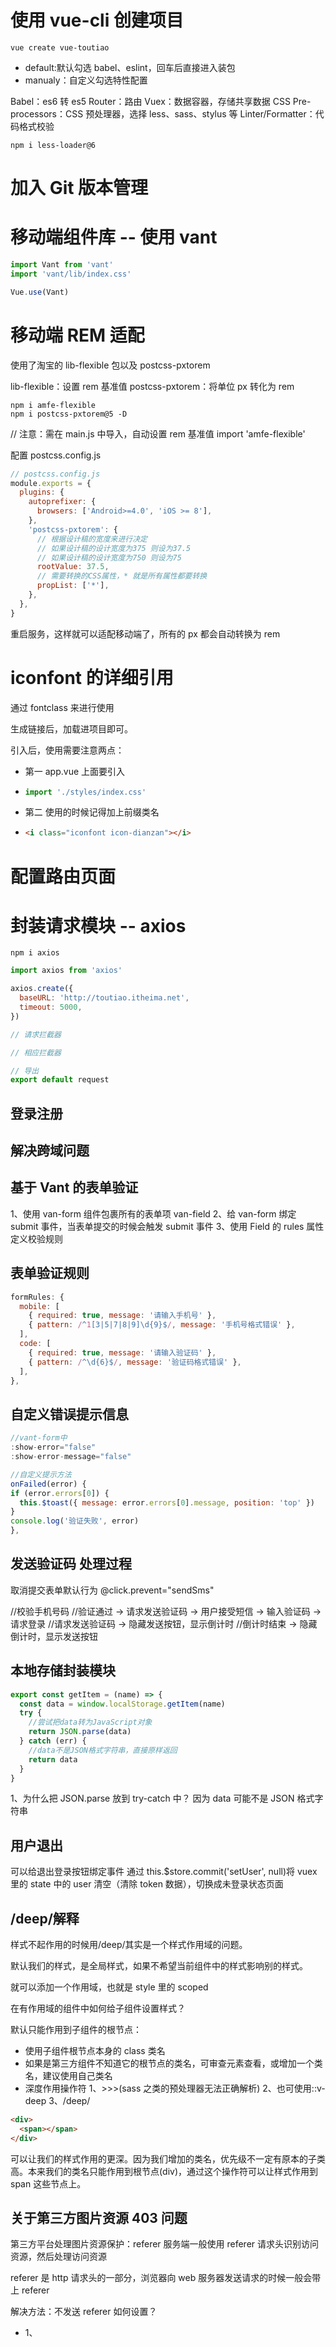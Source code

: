 # 使用 vue-cli 创建项目

```npm
vue create vue-toutiao
```

- default:默认勾选 babel、eslint，回车后直接进入装包
- manualy：自定义勾选特性配置

Babel：es6 转 es5
Router：路由
Vuex：数据容器，存储共享数据
CSS Pre-processors：CSS 预处理器，选择 less、sass、stylus 等
Linter/Formatter：代码格式校验

```less-loader兼容
npm i less-loader@6
```

# 加入 Git 版本管理

# 移动端组件库 -- 使用 vant

```js
import Vant from 'vant'
import 'vant/lib/index.css'

Vue.use(Vant)
```

# 移动端 REM 适配

使用了淘宝的 lib-flexible 包以及 postcss-pxtorem

lib-flexible：设置 rem 基准值
postcss-pxtorem：将单位 px 转化为 rem

```shell
npm i amfe-flexible
npm i postcss-pxtorem@5 -D
```

// 注意：需在 main.js 中导入，自动设置 rem 基准值
import 'amfe-flexible'

配置 postcss.config.js

```js
// postcss.config.js
module.exports = {
  plugins: {
    autoprefixer: {
      browsers: ['Android>=4.0', 'iOS >= 8'],
    },
    'postcss-pxtorem': {
      // 根据设计稿的宽度来进行决定
      // 如果设计稿的设计宽度为375 则设为37.5
      // 如果设计稿的设计宽度为750 则设为75
      rootValue: 37.5,
      // 需要转换的CSS属性，* 就是所有属性都要转换
      propList: ['*'],
    },
  },
}
```

重启服务，这样就可以适配移动端了，所有的 px 都会自动转换为 rem

# iconfont 的详细引用

通过 fontclass 来进行使用

生成链接后，加载进项目即可。

引入后，使用需要注意两点：

- 第一 app.vue 上面要引入

- ```js
  import './styles/index.css'
  ```

- 第二 使用的时候记得加上前缀类名

- ```html
  <i class="iconfont icon-dianzan"></i>
  ```

# 配置路由页面

# 封装请求模块 -- axios

```npm
npm i axios
```

```js
import axios from 'axios'

axios.create({
  baseURL: 'http://toutiao.itheima.net',
  timeout: 5000,
})

// 请求拦截器

// 相应拦截器

// 导出
export default request
```

## 登录注册

## 解决跨域问题

## 基于 Vant 的表单验证

1、使用 van-form 组件包裹所有的表单项 van-field
2、给 van-form 绑定 submit 事件，当表单提交的时候会触发 submit 事件
3、使用 Field 的 rules 属性定义校验规则

## 表单验证规则

```js
formRules: {
  mobile: [
    { required: true, message: '请输入手机号' },
    { pattern: /^1[3|5|7|8|9]\d{9}$/, message: '手机号格式错误' },
  ],
  code: [
    { required: true, message: '请输入验证码' },
    { pattern: /^\d{6}$/, message: '验证码格式错误' },
  ],
},
```

## 自定义错误提示信息

```js
//vant-form中
:show-error="false"
:show-error-message="false"

//自定义提示方法
onFailed(error) {
if (error.errors[0]) {
  this.$toast({ message: error.errors[0].message, position: 'top' })
}
console.log('验证失败', error)
},
```

## 发送验证码 处理过程

取消提交表单默认行为
@click.prevent="sendSms"

//校验手机号码
//验证通过 -> 请求发送验证码 -> 用户接受短信 -> 输入验证码 -> 请求登录
//请求发送验证码 -> 隐藏发送按钮，显示倒计时
//倒计时结束 -> 隐藏倒计时，显示发送按钮

## 本地存储封装模块

```js
export const getItem = (name) => {
  const data = window.localStorage.getItem(name)
  try {
    //尝试把data转为JavaScript对象
    return JSON.parse(data)
  } catch (err) {
    //data不是JSON格式字符串，直接原样返回
    return data
  }
}
```

1、为什么把 JSON.parse 放到 try-catch 中？
因为 data 可能不是 JSON 格式字符串

## 用户退出

可以给退出登录按钮绑定事件
通过 this.\$store.commit('setUser', null)将 vuex 里的 state 中的 user 清空（清除 token 数据），切换成未登录状态页面

## /deep/解释

样式不起作用的时候用/deep/其实是一个样式作用域的问题。

默认我们的样式，是全局样式，如果不希望当前组件中的样式影响别的样式。

就可以添加一个作用域，也就是 style 里的 scoped

在有作用域的组件中如何给子组件设置样式？

默认只能作用到子组件的根节点：

- 使用子组件根节点本身的 class 类名
- 如果是第三方组件不知道它的根节点的类名，可审查元素查看，或增加一个类名，建议使用自己类名
- 深度作用操作符
  1、>>>(sass 之类的预处理器无法正确解析)
  2、也可使用::v-deep
  3、/deep/

```html
<div>
  <span></span>
</div>
```

可以让我们的样式作用的更深。因为我们增加的类名，优先级不一定有原本的子类高。本来我们的类名只能作用到根节点(div)，通过这个操作符可以让样式作用到 span 这些节点上。

## 关于第三方图片资源 403 问题

第三方平台处理图片资源保护：referer
服务端一般使用 referer 请求头识别访问资源，然后处理访问资源

referer 是 http 请求头的一部分，浏览器向 web 服务器发送请求的时候一般会带上 referer

解决方法：不发送 referer 如何设置？

- 1、<img> <a> <area> <ifram> <script>加上 referrerpolicy 属性，设置为 no-referrer
- 2、直接在 html 页面中通过 meta 属性全局配置 <meta name='referrer' content='no-referrer' />
